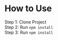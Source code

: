 # How to Use

Step 1: Clone Project<br/> 
Step 2: Run <code>npm install</code> <br/> 
Step 3: Run <code>npm install</code> <br/> 
